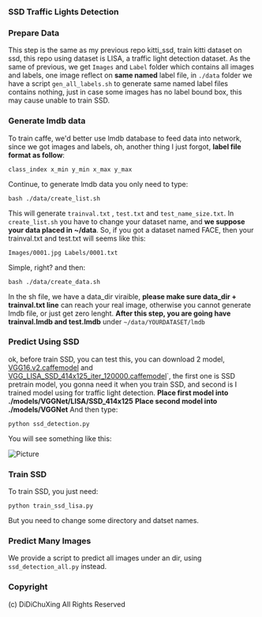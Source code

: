 ### SSD Traffic Lights Detection

### Prepare Data
This step is the same as my previous repo kitti_ssd, train kitti dataset on ssd, this repo using dataset is LISA, a traffic light detection dataset. As the same of previous, we get `Images` and `Label` folder which contains all images and labels, one image reflect on **same named** label file, in `./data` folder we have a script `gen_all_labels.sh` to generate same named label files contains nothing, just in case some images has no label bound box, this may cause unable to train SSD.

### Generate lmdb data
To train caffe, we'd better use lmdb database to feed data into network, since we got images and labels, oh, another thing I just forgot, **label file format as follow**:
```
class_index x_min y_min x_max y_max
```
Continue, to generate lmdb data you only need to type:
```
bash ./data/create_list.sh
```
This will generate `trainval.txt` , `test.txt` and `test_name_size.txt`. In `create_list.sh` you have to change your dataset name, and **we suppose your data placed in ~/data**. So, if you got a dataset named FACE, then your trainval.txt and test.txt will seems like this:
```
Images/0001.jpg Labels/0001.txt
```
Simple, right? and then:
```
bash ./data/create_data.sh
```
In the sh file, we have a data_dir viraible, **please make sure data_dir + trainval.txt line** can reach your real image, otherwise you cannot generate lmdb file, or just get zero lenght.
**After this step, you are going have trainval.lmdb and test.lmdb** under `~/data/YOURDATASET/lmdb`

### Predict Using SSD
ok, before train SSD, you can test this, you can download 2 model, [VGG16.v2.caffemodel](http://pan.baidu.com/s/1geVTWen) and [VGG_LISA_SSD_414x125_iter_120000.caffemodel](http://pan.baidu.com/s/1boPq4I7)`, the first one is SSD pretrain model, you gonna need it when you train SSD, and second is I trained model using for traffic light detection.
**Place first model into ./models/VGGNet/LISA/SSD_414x125**
**Place second model into ./models/VGGNet**
And then type:
```
python ssd_detection.py
```
You will see something like this:

![Picture](http://ojek5ksya.bkt.clouddn.com/NTAk0jDb5gxUfmrS.png)

### Train SSD
To train SSD, you just need:
```
python train_ssd_lisa.py
```
But you need to change some directory and datset names.

### Predict Many Images
We provide a script to predict all images under an dir, using `ssd_detection_all.py` instead.

### Copyright
(c) DiDiChuXing All Rights Reserved
